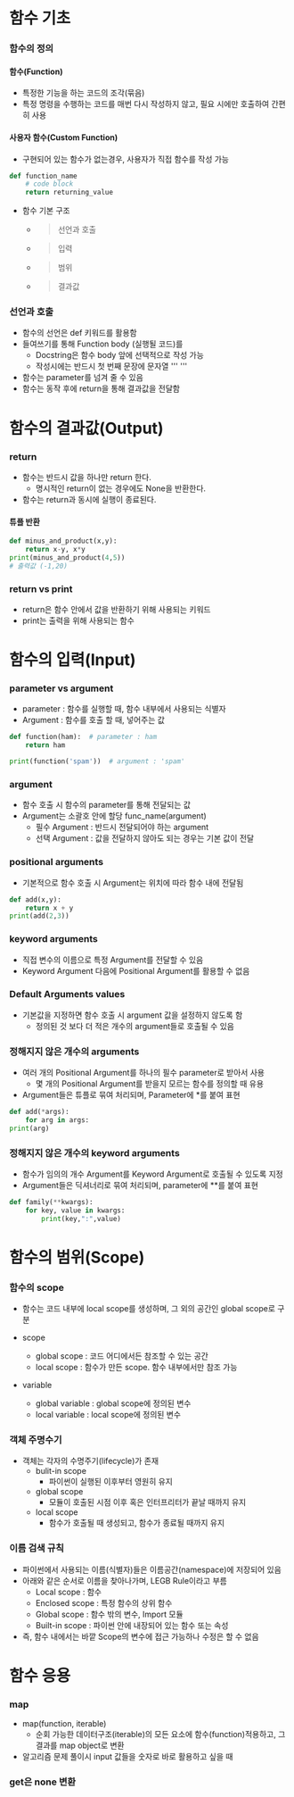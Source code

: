 # 함수 기초

### 함수의 정의

#### 함수(Function)

- 특정한 기능을 하는 코드의 조각(묶음)
- 특정 명령을 수행하는 코드를 매번 다시 작성하지 않고, 필요 시에만 호출하여 간편히 사용



#### 사용자 함수(Custom Function)

- 구현되어 있는 함수가 없는경우, 사용자가 직접 함수를 작성 가능

```python
def function_name
    # code block
    return returning_value
```





- 함수 기본 구조

  - > 선언과 호출

  - > 입력

  - > 범위

  - > 결과값



### 선언과 호출

- 함수의 선언은 def 키워드를 활용함
- 들여쓰기를 통해 Function body (실행될 코드)를 
  - Docstring은 함수 body 앞에 선택적으로 작성 가능
  - 작성시에는 반드시 첫 번째 문장에 문자열 ''' '''
- 함수는 parameter를 넘겨 줄 수 있음
- 함수는 동작 후에 return을 통해 결과값을 전달함







# 함수의 결과값(Output)

### return

- 함수는 반드시 값을 하나만 return 한다.
  - 명시적인 return이 없는 경우에도 None을 반환한다.
- 함수는 return과 동시에 실행이 종료된다.



#### 튜플 반환

```python
def minus_and_product(x,y):
    return x-y, x*y
print(minus_and_product(4,5))
# 출력값 (-1,20)
```







### return vs print

- return은 함수 안에서 값을 반환하기 위해 사용되는 키워드
- print는 출력을 위해 사용되는 함수







# 함수의 입력(Input)

### parameter vs argument

- parameter : 함수를 실행할 때, 함수 내부에서 사용되는 식별자
- Argument : 함수를 호출 할 때, 넣어주는 값

```python
def function(ham):  # parameter : ham
    return ham

print(function('spam'))  # argument : 'spam'
```



### argument

- 함수 호출 시 함수의 parameter를 통해 전달되는 값
- Argument는 소괄호 안에 할당 func_name(argument)
  - 필수 Argument : 반드시 전달되어야 하는 argument
  - 선택 Argument : 값을 전달하지 않아도 되는 경우는 기본 값이 전달





### positional arguments

- 기본적으로 함수 호출 시 Argument는 위치에 따라 함수 내에 전달됨

```python
def add(x,y):
    return x + y
print(add(2,3))
```



### keyword arguments

- 직접 변수의 이름으로 특정 Argument를 전달할 수 있음
- Keyword Argument 다음에 Positional Argument를 활용할 수 없음



### Default Arguments values

- 기본값을 지정하면 함수 호출 시 argument 값을 설정하지 않도록 함
  - 정의된 것 보다 더 적은 개수의 argument들로 호출될 수 있음



### 정해지지 않은 개수의 arguments

- 여러 개의 Positional Argument를 하나의 필수 parameter로 받아서 사용
  - 몇 개의 Positional Argument를 받을지 모르는 함수를 정의할 때 유용
- Argument들은 튜플로 묶여 처리되며, Parameter에 *를 붙여 표현

```python
def add(*args):
    for arg in args:
print(arg)
```







### 정해지지 않은 개수의 keyword arguments

- 함수가 임의의 개수 Argument를 Keyword Argument로 호출될 수 있도록 지정
- Argument들은 딕셔너리로 묶여 처리되며, parameter에 **를 붙여 표현

```python
def family(**kwargs):
    for key, value in kwargs:
        print(key,":",value)
```





# 함수의 범위(Scope)

### 함수의 scope

- 함수는 코드 내부에 local scope를 생성하며, 그 외의 공간인 global scope로 구분



- scope
  - global scope : 코드 어디에서든 참조할 수 있는 공간
  - local scope : 함수가 만든 scope. 함수 내부에서만 참조 가능



- variable
  - global variable : global scope에 정의된 변수
  - local variable : local scope에 정의된 변수



### 객체 주명수기

- 객체는 각자의 수명주기(lifecycle)가 존재
  - bulit-in scope
    - 파이썬이 실행된 이후부터 영원히 유지
  - global scope
    - 모듈이 호출된 시점 이후 혹은 인터프리터가 끝날 때까지 유지
  - local scope
    - 함수가 호출될 때 생성되고, 함수가 종료될 때까지 유지





### 이름 검색 규칙

- 파이썬에서 사용되는 이름(식별자)들은 이름공간(namespace)에 저장되어 있음
- 아래와 같은 순서로 이름을 찾아나가며, LEGB Rule이라고 부름
  - Local scope : 함수
  - Enclosed scope : 특정 함수의 상위 함수
  - Global scope : 함수 밖의 변수, Import 모듈
  - Built-in scope : 파이썬 안에 내장되어 있는 함수 또는 속성
- 즉, 함수 내에서는 바깥 Scope의 변수에 접근 가능하나 수정은 할 수 없음







# 함수 응용

### map

- map(function, iterable)
  - 순회 가능한 데이터구조(iterable)의 모든 요소에 함수(function)적용하고, 그 결과를 map object로 변환
- 알고리즘 문제 풀이시 input 값들을 숫자로 바로 활용하고 싶을 때

### get은 none 변환 
